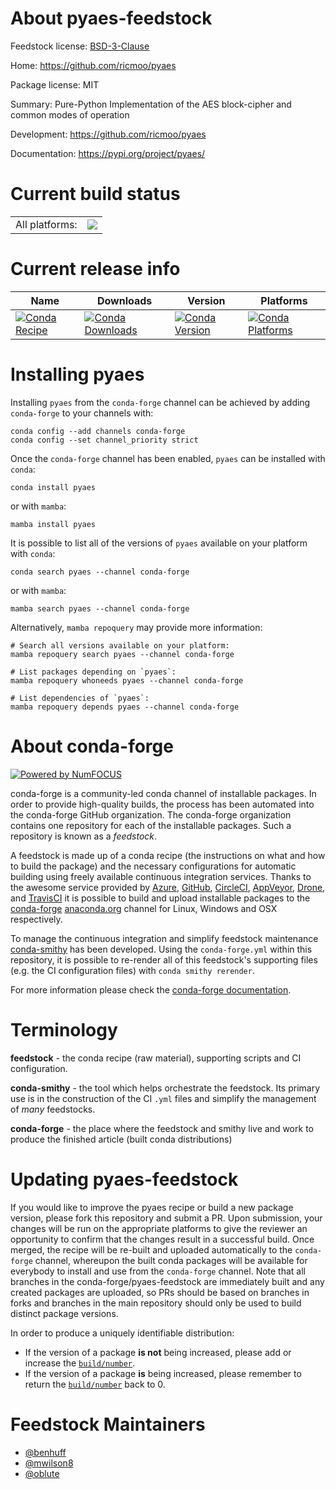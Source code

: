 About pyaes-feedstock
=====================

Feedstock license: [BSD-3-Clause](https://github.com/conda-forge/pyaes-feedstock/blob/main/LICENSE.txt)

Home: https://github.com/ricmoo/pyaes

Package license: MIT

Summary: Pure-Python Implementation of the AES block-cipher and common modes of operation

Development: https://github.com/ricmoo/pyaes

Documentation: https://pypi.org/project/pyaes/

Current build status
====================


<table><tr><td>All platforms:</td>
    <td>
      <a href="https://dev.azure.com/conda-forge/feedstock-builds/_build/latest?definitionId=7818&branchName=main">
        <img src="https://dev.azure.com/conda-forge/feedstock-builds/_apis/build/status/pyaes-feedstock?branchName=main">
      </a>
    </td>
  </tr>
</table>

Current release info
====================

| Name | Downloads | Version | Platforms |
| --- | --- | --- | --- |
| [![Conda Recipe](https://img.shields.io/badge/recipe-pyaes-green.svg)](https://anaconda.org/conda-forge/pyaes) | [![Conda Downloads](https://img.shields.io/conda/dn/conda-forge/pyaes.svg)](https://anaconda.org/conda-forge/pyaes) | [![Conda Version](https://img.shields.io/conda/vn/conda-forge/pyaes.svg)](https://anaconda.org/conda-forge/pyaes) | [![Conda Platforms](https://img.shields.io/conda/pn/conda-forge/pyaes.svg)](https://anaconda.org/conda-forge/pyaes) |

Installing pyaes
================

Installing `pyaes` from the `conda-forge` channel can be achieved by adding `conda-forge` to your channels with:

```
conda config --add channels conda-forge
conda config --set channel_priority strict
```

Once the `conda-forge` channel has been enabled, `pyaes` can be installed with `conda`:

```
conda install pyaes
```

or with `mamba`:

```
mamba install pyaes
```

It is possible to list all of the versions of `pyaes` available on your platform with `conda`:

```
conda search pyaes --channel conda-forge
```

or with `mamba`:

```
mamba search pyaes --channel conda-forge
```

Alternatively, `mamba repoquery` may provide more information:

```
# Search all versions available on your platform:
mamba repoquery search pyaes --channel conda-forge

# List packages depending on `pyaes`:
mamba repoquery whoneeds pyaes --channel conda-forge

# List dependencies of `pyaes`:
mamba repoquery depends pyaes --channel conda-forge
```


About conda-forge
=================

[![Powered by
NumFOCUS](https://img.shields.io/badge/powered%20by-NumFOCUS-orange.svg?style=flat&colorA=E1523D&colorB=007D8A)](https://numfocus.org)

conda-forge is a community-led conda channel of installable packages.
In order to provide high-quality builds, the process has been automated into the
conda-forge GitHub organization. The conda-forge organization contains one repository
for each of the installable packages. Such a repository is known as a *feedstock*.

A feedstock is made up of a conda recipe (the instructions on what and how to build
the package) and the necessary configurations for automatic building using freely
available continuous integration services. Thanks to the awesome service provided by
[Azure](https://azure.microsoft.com/en-us/services/devops/), [GitHub](https://github.com/),
[CircleCI](https://circleci.com/), [AppVeyor](https://www.appveyor.com/),
[Drone](https://cloud.drone.io/welcome), and [TravisCI](https://travis-ci.com/)
it is possible to build and upload installable packages to the
[conda-forge](https://anaconda.org/conda-forge) [anaconda.org](https://anaconda.org/)
channel for Linux, Windows and OSX respectively.

To manage the continuous integration and simplify feedstock maintenance
[conda-smithy](https://github.com/conda-forge/conda-smithy) has been developed.
Using the ``conda-forge.yml`` within this repository, it is possible to re-render all of
this feedstock's supporting files (e.g. the CI configuration files) with ``conda smithy rerender``.

For more information please check the [conda-forge documentation](https://conda-forge.org/docs/).

Terminology
===========

**feedstock** - the conda recipe (raw material), supporting scripts and CI configuration.

**conda-smithy** - the tool which helps orchestrate the feedstock.
                   Its primary use is in the construction of the CI ``.yml`` files
                   and simplify the management of *many* feedstocks.

**conda-forge** - the place where the feedstock and smithy live and work to
                  produce the finished article (built conda distributions)


Updating pyaes-feedstock
========================

If you would like to improve the pyaes recipe or build a new
package version, please fork this repository and submit a PR. Upon submission,
your changes will be run on the appropriate platforms to give the reviewer an
opportunity to confirm that the changes result in a successful build. Once
merged, the recipe will be re-built and uploaded automatically to the
`conda-forge` channel, whereupon the built conda packages will be available for
everybody to install and use from the `conda-forge` channel.
Note that all branches in the conda-forge/pyaes-feedstock are
immediately built and any created packages are uploaded, so PRs should be based
on branches in forks and branches in the main repository should only be used to
build distinct package versions.

In order to produce a uniquely identifiable distribution:
 * If the version of a package **is not** being increased, please add or increase
   the [``build/number``](https://docs.conda.io/projects/conda-build/en/latest/resources/define-metadata.html#build-number-and-string).
 * If the version of a package **is** being increased, please remember to return
   the [``build/number``](https://docs.conda.io/projects/conda-build/en/latest/resources/define-metadata.html#build-number-and-string)
   back to 0.

Feedstock Maintainers
=====================

* [@benhuff](https://github.com/benhuff/)
* [@mwilson8](https://github.com/mwilson8/)
* [@oblute](https://github.com/oblute/)

